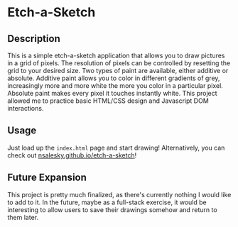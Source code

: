 # Etch-a-Sketch #

**Description**
---------------
This is a simple etch-a-sketch application that allows you to draw pictures in a grid of pixels. The resolution of pixels can be controlled by resetting the grid to your desired size. Two types of paint are available, either additive or absolute. Additive paint allows you to color in different gradients of grey, increasingly more and more white the more you color in a particular pixel. Absolute paint makes every pixel it touches instantly white. This project allowed me to practice basic HTML/CSS design and Javascript DOM interactions.

**Usage**
---------
Just load up the ```index.html``` page and start drawing!
Alternatively, you can check out [nsalesky.github.io/etch-a-sketch](https://nsalesky.github.io/etch-a-sketch/)!

**Future Expansion**
--------------------
This project is pretty much finalized, as there's currently nothing I would like to add to it. In the future, maybe as a full-stack exercise, it would be interesting to allow users to save their drawings somehow and return to them later.